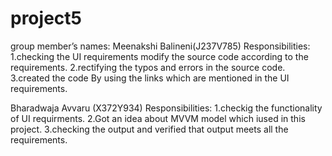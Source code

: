# project5
group member’s names:
Meenakshi Balineni(J237V785) Responsibilities:
1.checking the UI requirements modify the source code according to the requirements.
2.rectifying the typos and errors in the source code.
3.created the code By using the links which are mentioned in the UI requirements.

Bharadwaja Avvaru (X372Y934) Responsibilities:
1.checkig the functionality of UI requirments.
2.Got an idea about MVVM model which iused in this project.
3.checking the output and verified that output meets all the requirements. 

